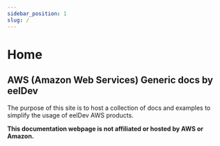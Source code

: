 ```yaml
---
sidebar_position: 1
slug: /
---
```


# Home
## AWS (Amazon Web Services) Generic docs by eelDev
The purpose of this site is to host a collection of docs and examples to simplify the usage of eelDev AWS products.

**This documentation webpage is not affiliated or hosted by AWS or Amazon.**